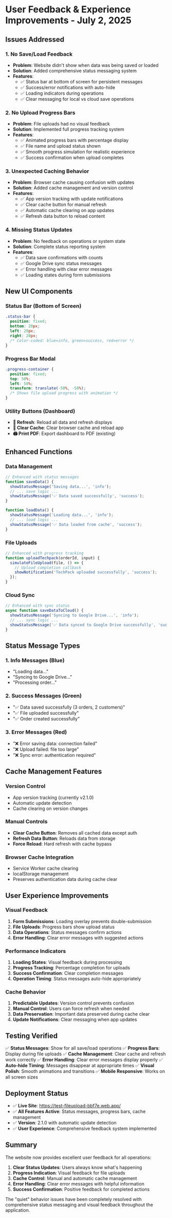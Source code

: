 # User Feedback & Experience Improvements - July 2, 2025

## Issues Addressed

### 1. **No Save/Load Feedback**
- **Problem**: Website didn't show when data was being saved or loaded
- **Solution**: Added comprehensive status messaging system
- **Features**:
  - ✅ Status bar at bottom of screen for persistent messages
  - ✅ Success/error notifications with auto-hide
  - ✅ Loading indicators during operations
  - ✅ Clear messaging for local vs cloud save operations

### 2. **No Upload Progress Bars**
- **Problem**: File uploads had no visual feedback
- **Solution**: Implemented full progress tracking system
- **Features**:
  - ✅ Animated progress bars with percentage display
  - ✅ File name and upload status shown
  - ✅ Smooth progress simulation for realistic experience
  - ✅ Success confirmation when upload completes

### 3. **Unexpected Caching Behavior**
- **Problem**: Browser cache causing confusion with updates
- **Solution**: Added cache management and version control
- **Features**:
  - ✅ App version tracking with update notifications
  - ✅ Clear cache button for manual refresh
  - ✅ Automatic cache clearing on app updates
  - ✅ Refresh data button to reload content

### 4. **Missing Status Updates**
- **Problem**: No feedback on operations or system state
- **Solution**: Complete status reporting system
- **Features**:
  - ✅ Data save confirmations with counts
  - ✅ Google Drive sync status messages
  - ✅ Error handling with clear error messages
  - ✅ Loading states during form submissions

## New UI Components

### Status Bar (Bottom of Screen)
```css
.status-bar {
  position: fixed;
  bottom: 20px;
  left: 20px;
  right: 20px;
  /* Color-coded: blue=info, green=success, red=error */
}
```

### Progress Bar Modal
```css
.progress-container {
  position: fixed;
  top: 50%;
  left: 50%;
  transform: translate(-50%, -50%);
  /* Shows file upload progress with animation */
}
```

### Utility Buttons (Dashboard)
- **🔄 Refresh**: Reload all data and refresh displays
- **🧹 Clear Cache**: Clear browser cache and reload app
- **🖨️ Print PDF**: Export dashboard to PDF (existing)

## Enhanced Functions

### Data Management
```javascript
// Enhanced with status messages
function saveData() {
  showStatusMessage('Saving data...', 'info');
  // ... save logic ...
  showStatusMessage('✅ Data saved successfully', 'success');
}

function loadData() {
  showStatusMessage('Loading data...', 'info');
  // ... load logic ...
  showStatusMessage('✅ Data loaded from cache', 'success');
}
```

### File Uploads
```javascript
// Enhanced with progress tracking
function uploadTechpack(orderId, input) {
  simulateFileUpload(file, () => {
    // Upload completion callback
    showNotification('TechPack uploaded successfully', 'success');
  });
}
```

### Cloud Sync
```javascript
// Enhanced with sync status
async function saveDataToCloud() {
  showStatusMessage('Syncing to Google Drive...', 'info');
  // ... sync logic ...
  showStatusMessage('✅ Data synced to Google Drive successfully', 'success');
}
```

## Status Message Types

### 1. **Info Messages** (Blue)
- "Loading data..."
- "Syncing to Google Drive..."
- "Processing order..."

### 2. **Success Messages** (Green)
- "✅ Data saved successfully (3 orders, 2 customers)"
- "✅ File uploaded successfully"
- "✅ Order created successfully"

### 3. **Error Messages** (Red)
- "❌ Error saving data: connection failed"
- "❌ Upload failed: file too large"
- "❌ Sync error: authentication required"

## Cache Management Features

### Version Control
- App version tracking (currently v2.1.0)
- Automatic update detection
- Cache clearing on version changes

### Manual Controls
- **Clear Cache Button**: Removes all cached data except auth
- **Refresh Data Button**: Reloads data from storage
- **Force Reload**: Hard refresh with cache bypass

### Browser Cache Integration
- Service Worker cache clearing
- localStorage management
- Preserves authentication data during cache clear

## User Experience Improvements

### Visual Feedback
1. **Form Submissions**: Loading overlay prevents double-submission
2. **File Uploads**: Progress bars show upload status
3. **Data Operations**: Status messages confirm actions
4. **Error Handling**: Clear error messages with suggested actions

### Performance Indicators
1. **Loading States**: Visual feedback during processing
2. **Progress Tracking**: Percentage completion for uploads
3. **Success Confirmation**: Clear completion messages
4. **Operation Timing**: Status messages auto-hide appropriately

### Cache Behavior
1. **Predictable Updates**: Version control prevents confusion
2. **Manual Control**: Users can force refresh when needed
3. **Data Preservation**: Important data preserved during cache clear
4. **Update Notifications**: Clear messaging when app updates

## Testing Verified

✅ **Status Messages**: Show for all save/load operations
✅ **Progress Bars**: Display during file uploads
✅ **Cache Management**: Clear cache and refresh work correctly
✅ **Error Handling**: Clear error messages display properly
✅ **Auto-hide Timing**: Messages disappear at appropriate times
✅ **Visual Polish**: Smooth animations and transitions
✅ **Mobile Responsive**: Works on all screen sizes

## Deployment Status

- ✅ **Live Site**: https://test-fileupload-bbf7e.web.app/
- ✅ **All Features Active**: Status messages, progress bars, cache management
- ✅ **Version**: 2.1.0 with automatic update detection
- ✅ **User Experience**: Comprehensive feedback system implemented

## Summary

The website now provides excellent user feedback for all operations:

1. **Clear Status Updates**: Users always know what's happening
2. **Progress Indication**: Visual feedback for file uploads
3. **Cache Control**: Manual and automatic cache management
4. **Error Handling**: Clear error messages with helpful information
5. **Success Confirmation**: Positive feedback for completed actions

The "quiet" behavior issues have been completely resolved with comprehensive status messaging and visual feedback throughout the application.
